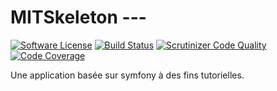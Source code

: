 # MITSkeleton ---

[![Software License](https://img.shields.io/badge/license-MIT-brightgreen.svg?style=flat-square)](LICENSE)
[![Build Status](https://travis-ci.org/multiinfo/MITSkeleton.svg?branch=master)](https://travis-ci.org/multiinfo/MITSkeleton)
[![Scrutinizer Code Quality](https://scrutinizer-ci.com/g/multiinfo/MITSkeleton/badges/quality-score.png?b=master)](https://scrutinizer-ci.com/g/multiinfo/MITSkeleton/?branch=master)
[![Code Coverage](https://scrutinizer-ci.com/g/multiinfo/MITSkeleton/badges/coverage.png?b=master)](https://scrutinizer-ci.com/g/multiinfo/MITSkeleton/?branch=master)

Une application basée sur symfony à des fins tutorielles.
